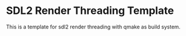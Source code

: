 # SDL2 Render Threading Template
This is a template for sdl2 render threading with qmake as build system.
